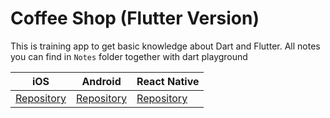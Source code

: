 # Coffee Shop (Flutter Version)

This is training app to get basic knowledge about Dart and Flutter. All notes you can find in `Notes` folder together with dart playground


| iOS                                                                     | Android                                                                          | React Native                                                                            | 
| ----------------------------------------------------------------------------------- | --------------------------------------------------------------------------------- | ---------------------------------------------------------------------------------- |
| [Repository](https://github.com/witoldmetel/Coffee-Shop-iOS) | [Repository](https://github.com/witoldmetel/Coffee-Shop-Android) | [Repository](https://img.shields.io/badge/Coverage-0%25-red.svg 'Make me better!') | 
